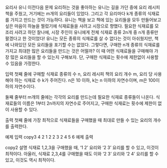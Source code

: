 요리사 유니
이전다음
문제
요리하는 것을 좋아하는 유니는 길을 가던 중에 요리 레시피 책을 주웠고, 거기에는 m개의 요리들이 있었다. 그리고 각 요리마다 k개 종류의 식재료를 가지고 만드는 것이 가능하다.
유니는 책을 보고 책에 있는 요리들을 모두 만들어보고 싶은 마음이 하늘을 찔렀기에 식재료들을 사려고 시장으로 향했다.
필요한 식재료를 모조리 사려고 하던 찰나에, 시장 주인이 유니에게 전체 식재료 종류 2n개 중 n개 종류만 팔겠다고 한 것이었다! 유니는 모든 종류의 식재료를 살 수 없다는 것이 아쉬웠지만, 책에 나와있던 모든 요리들을 포기할 수는 없었다.
그렇다면, 구매한 n개 종류의 식재료를 가지고 최대한 많은 요리들을 만드는 것은 어떨까? 이 때 어떤 식재료들을 구매해야 가장 많은 요리들을 할 수 있는지 구해보자. 단, 구매한 식재료는 횟수에 제한없이 사용할 수 있음을 가정한다.

입력
첫째 줄에 구매할 식재료 종류의 수 n, 요리 레시피 책의 요리 개수 m, 요리 당 사용해야 하는 식재료 수 k가 주어진다. n은 10 이하, k는 n 이하의 자연수이며, m은 100이하의 자연수이다.

둘째 줄부터 m개의 줄에는 각각의 요리를 만드는데 필요한 식재료 종류들이 나온다. 식재료들의 이름은 1부터 2n까지의 자연수로 주어지고, 구매한 식재료는 횟수에 제한이 없이 사용할 수 있다.

출력
첫째 줄에 가장 최적으로 식재료들을 구매했을 때 최대로 만들 수 있는 요리의 개수를 출력한다.

예제 입력
copy3 4 2
1 2
2 3
2 4
5 6
예제 출력

copy2
설명
식재료 1,2,3을 구매했을 때, ‘1 2’ 요리와 ‘2 3’ 요리를 할 수 있고, 이것이 최적이다. 아울러, 식재료 2,3,4를 구매했을 때도 이와 ‘2 3’ 요리와 ‘2 4’ 요리를 할 수 있고, 이것도 역시 최적이다.  